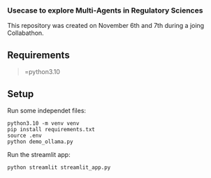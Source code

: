### Usecase to explore Multi-Agents in Regulatory Sciences
This repository was created on November 6th and 7th during a joing Collabathon.

## Requirements
>=python3.10

## Setup

Run some independet files:
```
python3.10 -m venv venv
pip install requirements.txt
source .env
python demo_ollama.py
```

Run the streamlit app:
```
python streamlit streamlit_app.py
```